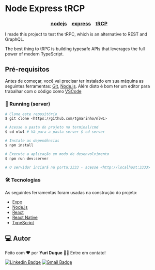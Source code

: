 # Node Express tRCP


<h3 align="center">  
	<a href="https://nodejs.org/en/">nodejs</a>&nbsp;&nbsp;&nbsp;
	<a href="https://expressjs.com/pt-br/">express</a>&nbsp;&nbsp;&nbsp;
	<a href="https://trpc.io/">tRCP</a> &nbsp;&nbsp;&nbsp;
</h3>  
<p>

I made this project to test the tRPC, which is an alternative to REST and GraphQL.

The best thing to tRPC is building typesafe APIs that leverages the full power of modern TypeScript.


## Pré-requisitos 

Antes de começar, você vai precisar ter instalado em sua máquina as seguintes ferramentas: [Git](https://git-scm.com), [Node.js](https://nodejs.org/en/). Além disto é bom ter um editor para trabalhar com o código como [VSCode](https://code.visualstudio.com/) 


### 🚀 Running (server)

```bash 
# Clone este repositório 
$ git clone <https://github.com/tgmarinho/nlw1> 

# Acesse a pasta do projeto no terminal/cmd 
$ cd nlw1 # Vá para a pasta server $ cd server 

# Instale as dependências 
$ npm install 

# Execute a aplicação em modo de desenvolvimento 
$ npm run dev:server 

# O servidor inciará na porta:3333 - acesse <http://localhost:3333> 
```

### 🛠 Tecnologias 

As seguintes ferramentas foram usadas na construção do projeto: 

- [Expo](https://expo.io/) 
- [Node.js](https://nodejs.org/en/) 
- [React](https://pt-br.reactjs.org/) 
- [React Native](https://reactnative.dev/) 
- [TypeScript](https://www.typescriptlang.org/)


## 💻 Autor

Feito com ❤️ por <b>Yuri Duque</b> 👋🏽 Entre em contato!

[![Linkedin Badge](https://img.shields.io/badge/-Yuri_Duque-blue?style=flat-square&logo=Linkedin&logoColor=white&link=https://www.linkedin.com/in/yuri-duque/)](https://www.linkedin.com/in/yuri-duque/) [![Gmail Badge](https://img.shields.io/badge/-yurithielmann83@gmail.com-c14438?style=flat-square&logo=Gmail&logoColor=white&link=mailto:tgmarinho@gmail.com)](mailto:yuri.thielmann83@gmail.com)




